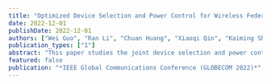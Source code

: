```yaml
---
title: "Optimized Device Selection and Power Control for Wireless Federated Learning"
date: 2022-12-01
publishDate: 2022-12-01
authors: ["Wei Guo", "Ran Li", "Chuan Huang", "Xiaoqi Qin", "Kaiming Shen", "Wei Zhang"]
publication_types: ["1"]
abstract: "This paper studies the joint device selection and power control for wireless federated learning (FL), considering both the analog downlink and over-the-air computation (AirComp)-based uplink communications between the parameter server (PS) and the terminal devices. First, we propose an AirComp-based adaptive reweighing scheme for the aggregation of local updated models, where the model aggregation weights are directly determined by the uplink transmit power values of the selected devices. Furthermore, we provide a convergence analysis for the proposed wireless FL algorithm and derive the upper bound on the expected optimality gap between the expected and optimal global loss values with respect to (w.r.t.) the selected devices and downlink and uplink transmit power values. With instantaneous channel state information (CSI), we formulate the optimality gap minimization problem, which is solved by using the semidefinite programming (SDR) technique. Numerical results reveal that our proposed wireless FL algorithm achieves close to the best performance by using the ideal FedAvg scheme with error-free model exchange and full device participation."
featured: false
publication: "*IEEE Global Communications Conference (GLOBECOM 2022)*"
---
```


